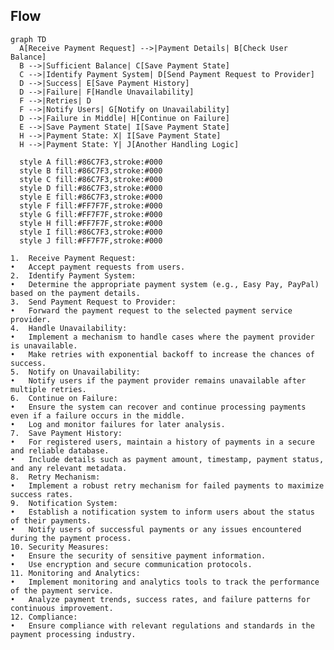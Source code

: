 
## Flow

```mermaid
graph TD
  A[Receive Payment Request] -->|Payment Details| B[Check User Balance]
  B -->|Sufficient Balance| C[Save Payment State]
  C -->|Identify Payment System| D[Send Payment Request to Provider]
  D -->|Success| E[Save Payment History]
  D -->|Failure| F[Handle Unavailability]
  F -->|Retries| D
  F -->|Notify Users| G[Notify on Unavailability]
  D -->|Failure in Middle| H[Continue on Failure]
  E -->|Save Payment State| I[Save Payment State]
  H -->|Payment State: X| I[Save Payment State]
  H -->|Payment State: Y| J[Another Handling Logic]
  
  style A fill:#86C7F3,stroke:#000
  style B fill:#86C7F3,stroke:#000
  style C fill:#86C7F3,stroke:#000
  style D fill:#86C7F3,stroke:#000
  style E fill:#86C7F3,stroke:#000
  style F fill:#FF7F7F,stroke:#000
  style G fill:#FF7F7F,stroke:#000
  style H fill:#FF7F7F,stroke:#000
  style I fill:#86C7F3,stroke:#000
  style J fill:#FF7F7F,stroke:#000

```
	1.	Receive Payment Request:
	•	Accept payment requests from users.
	2.	Identify Payment System:
	•	Determine the appropriate payment system (e.g., Easy Pay, PayPal) based on the payment details.
	3.	Send Payment Request to Provider:
	•	Forward the payment request to the selected payment service provider.
	4.	Handle Unavailability:
	•	Implement a mechanism to handle cases where the payment provider is unavailable.
	•	Make retries with exponential backoff to increase the chances of success.
	5.	Notify on Unavailability:
	•	Notify users if the payment provider remains unavailable after multiple retries.
	6.	Continue on Failure:
	•	Ensure the system can recover and continue processing payments even if a failure occurs in the middle.
	•	Log and monitor failures for later analysis.
	7.	Save Payment History:
	•	For registered users, maintain a history of payments in a secure and reliable database.
	•	Include details such as payment amount, timestamp, payment status, and any relevant metadata.
	8.	Retry Mechanism:
	•	Implement a robust retry mechanism for failed payments to maximize success rates.
	9.	Notification System:
	•	Establish a notification system to inform users about the status of their payments.
	•	Notify users of successful payments or any issues encountered during the payment process.
	10.	Security Measures:
	•	Ensure the security of sensitive payment information.
	•	Use encryption and secure communication protocols.
	11.	Monitoring and Analytics:
	•	Implement monitoring and analytics tools to track the performance of the payment service.
	•	Analyze payment trends, success rates, and failure patterns for continuous improvement.
	12.	Compliance:
	•	Ensure compliance with relevant regulations and standards in the payment processing industry.
